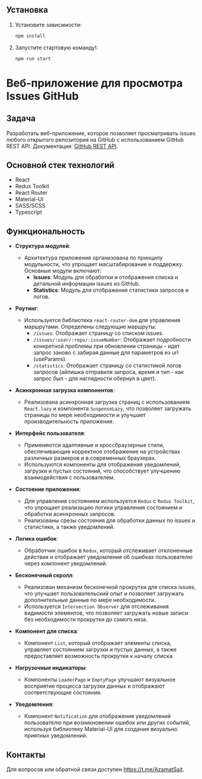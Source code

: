 ## Установка

1. Установите зависимости:
    ```bash
    npm install
    ```
2. Запустите стартовую команду!:
    ```bash
    npm run start
    ```

# Веб-приложение для просмотра Issues GitHub

## Задача

Разработать веб-приложение, которое позволяет просматривать issues любого открытого репозитория на GitHub с использованием GitHub REST API. Документация: [GitHub REST API](https://docs.github.com/en/rest).

## Основной стек технологий

- React
- Redux Toolkit
- React Router
- Material-UI
- SASS/SCSS
- Typescript

## Функциональность

- **Структура модулей**:
   - Архитектура приложения организована по принципу модульности, что упрощает масштабирование и поддержку. Основные модули включают:
      - **Issues**: Модуль для обработки и отображения списка и детальной информации issues из GitHub.
      - **Statistics**: Модуль для отображения статистики запросов и логов.

- **Роутинг**:
   - Используется библиотека `react-router-dom` для управления маршрутами. Определены следующие маршруты:
      - `/issues`: Отображает страницу со списком issues.
      - `/issues/:user/:repo/:issueNumber`: Отображает подробности конкретной проблемы при обновлении страницы - идет запрос заново с забирая данные для параметров из url (useParams).
      - `/statistics`: Отображает страницу со статистикой логов запросов (айпишка отправиля запроса, время и тип - как запрос был - для наглядности обернул в цвет).

- **Асинхронная загрузка компонентов**:
   - Реализована асинхронная загрузка страниц с использованием `React.lazy` и компонента `SuspenseLazy`, что позволяет загружать страницы по мере необходимости и улучшает производительность приложения.

- **Интерфейс пользователя**:
   - Применяются адаптивные и кроссбраузерные стили, обеспечивающие корректное отображение на устройствах различных размеров и в современных браузерах.
   - Используются компоненты для отображения уведомлений, загрузки и пустых состояний, что способствует улучшению взаимодействия с пользователем.

- **Состояние приложения**:
   - Для управления состоянием используется `Redux` с `Redux Toolkit`, что упрощает реализацию логики управления состоянием и обработки асинхронных запросов.
   - Реализованы срезы состояния для обработки данных по issues и статистики, а также уведомлений.

- **Логика ошибок**:
   - Обработчик ошибок в `Redux`, который отслеживает отклоненные действия и отображает уведомления об ошибках пользователю через компонент уведомлений.

- **Бесконечный скролл**:
   - Реализован механизм бесконечной прокрутки для списка issues, что улучшает пользовательский опыт и позволяет загружать дополнительные данные по мере необходимости.
   - Используется `Intersection Observer` для отслеживания видимости элементов, что позволяет загружать новые записи без необходимости прокрутки до самого низа.

- **Компонент для списка**:
   - Компонент `List`, который отображает элементы списка, управляет состоянием загрузки и пустых данных, а также предоставляет возможность прокрутки к началу списка.

- **Нагрузочные индикаторы**:
   - Компоненты `LoaderPage` и `EmptyPage` улучшают визуальное восприятие процесса загрузки данных и отображают соответствующие состояния.

- **Уведомления**:
   - Компонент `Notification` для отображения уведомлений пользователю при возникновении ошибок или других событий, используя библиотеку Material-UI для создания визуально приятных уведомлений.


## Контакты

Для вопросов или обратной связи доступен https://t.me/AzamatSait.
